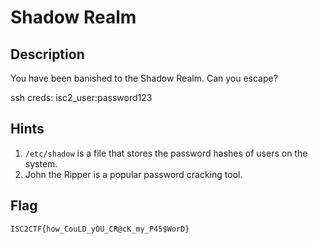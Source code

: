 Shadow Realm
===
## Description
You have been banished to the Shadow Realm. Can you escape?

ssh creds: isc2_user:password123

## Hints
1. `/etc/shadow` is a file that stores the password hashes of users on the system.
2. John the Ripper is a popular password cracking tool.

## Flag
```
ISC2CTF{how_CouLD_yOU_CR@cK_my_P45$WorD}
```